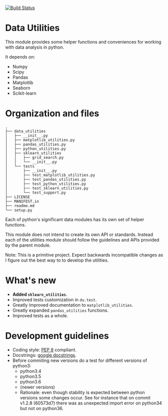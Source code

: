 [![Build Status](https://travis-ci.org/fmv1992/data_utilities.svg?branch=master)](https://travis-ci.org/fmv1992/data_utilities)

# Data Utilities

This module provides some helper functions and conveniences for working with
data analysis in python.

It depends on:

* Numpy
* Scipy
* Pandas
* Matplotlib
* Seaborn
* Scikit-learn

# Organization and files

    .
    ├── data_utilities
    │   ├── __init__.py
    │   ├── matplotlib_utilities.py
    │   ├── pandas_utilities.py
    │   ├── python_utilities.py
    │   ├── sklearn_utilities
    │   │   ├── grid_search.py
    │   │   └── __init__.py
    │   └── tests
    │       ├── __init__.py
    │       ├── test_matplotlib_utilities.py
    │       ├── test_pandas_utilities.py
    │       ├── test_python_utilities.py
    │       ├── test_sklearn_utilities.py
    │       └── test_support.py
    ├── LICENSE
    ├── MANIFEST.in
    ├── readme.md
    └── setup.py

Each of python's significant data modules has its own set of helper functions.

This module does not intend to create its own API or standards. Instead each of
the utilities module should follow the guidelines and APIs provided by the
parent module.

Note: This is a primitive project. Expect backwards incompatible changes as I
figure out the best way to to develop the utilities.

# What's new

* **Added `sklearn_utilities`**.
* Improved tests customization in `du.test`.
* Greatly improved documentation to `matplotlib_utilities`.
* Greatly expanded `pandas_utilities` functions.
* Improved tests as a whole.

# Development guidelines

* Coding style: [PEP 8](https://www.python.org/dev/peps/pep-0008/) compliant.
* Docstrings: [google docstrings](http://sphinxcontrib-napoleon.readthedocs.io/en/latest/example_google.html).
* Before commiting new versions do a test for different versions of python3:
    * python3.4
    * python3.5
    * python3.6
    * (newer versions)
    * Rationale: even though stability is expected between python versions some
      changes occur. See for instance that on commit v1.2.8 (60573d7) there was
      as unexpected import error on python34 but not on python36.
